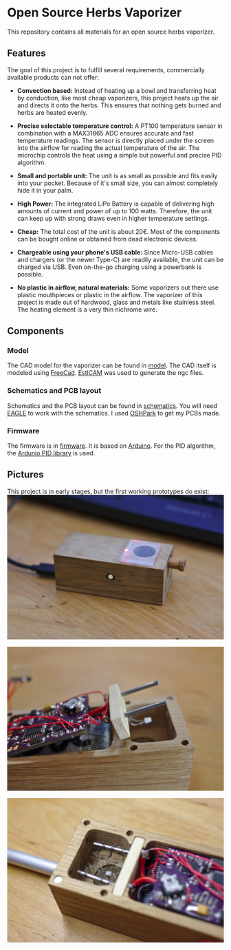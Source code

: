 # Open Source Herbs Vaporizer
This repository contains all materials for an open source herbs vaporizer.

## Features
The goal of this project is to fulfill several requirements, commercially available products can not offer:

* **Convection based:**
Instead of heating up a bowl and transferring heat by conduction, like most cheap vaporizers, this project heats up the air and directs it onto the herbs.
This ensures that nothing gets burned and herbs are heated evenly.

* **Precise selectable temperature control:**
A PT100 temperature sensor in combination with a MAX31865 ADC ensures accurate and fast temperature readings.
The sensor is directly placed under the screen into the airflow for reading the actual temperature of the air.
The microchip controls the heat using a simple but powerful and precise PID algorithm.

* **Small and portable unit:**
The unit is as small as possible and fits easily into your pocket.
Because of it's small size, you can almost completely hide it in your palm.

* **High Power:**
The integrated LiPo Battery is capable of delivering high amounts of current and power of up to 100 watts.
Therefore, the unit can keep up with strong draws even in higher temperature settings.

* **Cheap:**
The total cost of the unit is about 20€.
Most of the components can be bought online or obtained from dead electronic devices.

* **Chargeable using your phone's USB cable:**
Since Micro-USB cables and chargers (or the newer Type-C) are readily available, the unit can be charged via USB.
Even on-the-go charging using a powerbank is possible.

* **No plastic in airflow, natural materials:**
Some vaporizers out there use plastic mouthpieces or plastic in the airflow.
The vaporizer of this project is made out of hardwood, glass and metals like stainless steel.
The heating element is a very thin nichrome wire.

## Components
### Model
The CAD model for the vaporizer can be found in [model](model/).
The CAD itself is modeled using [FreeCad](https://www.freecadweb.org/).
[EstlCAM](https://www.estlcam.de/) was used to generate the ngc files.

### Schematics and PCB layout
Schematics and the PCB layout can be found in [schematics](schematics).
You will need [EAGLE](https://www.autodesk.com/products/eagle/overview) to work with the schematics.
I used [OSHPark](https://oshpark.com/) to get my PCBs made.

### Firmware
The firmware is in [firmware](firmware).
It is based on [Arduino](https://www.arduino.cc/).
For the PID algorithm, the [Ardunio PID library](https://github.com/br3ttb/Arduino-PID-Library/) is used.

## Pictures
This project is in early stages, but the first working prototypes do exist:
![Model](images/vape_model.jpg)

![Sideview](images/vape_sideview.jpg)

![Wiring](images/vape_wiring.jpg)
